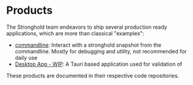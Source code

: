# Products

The Stronghold team endeavors to ship several production ready applications, which are more than classical "examples":

- [commandline](https://github.com/iotaledger/stronghold.rs/tree/dev/products/commandline): Interact with a stronghold snapshot from the commandline. Mostly for debugging and utility, not recommended for daily use
- [Desktop App - WIP](https://github.com/iotaledger/stronghold.rs/tree/dev/products/desktop): A Tauri based application used for validation of 

These products are documented in their respective code repositories.